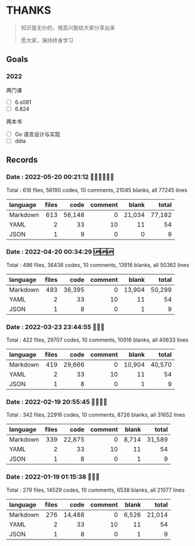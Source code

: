 # THANKS

> 知识是无价的，很高兴能给大家分享出来
> 
> 愿大家，保持终身学习

## Goals

### 2022

两门课

- [ ] 6.s081
- [ ] 6.824

两本书

- [ ] Go 语言设计与实现
- [ ] ddia

## Records

### Date : 2022-05-20 00:21:12 😵‍💫😵‍💫😵‍💫

Total : 616 files, 56190 codes, 10 comments, 21045 blanks, all 77245 lines

| language | files |   code | comment |  blank |  total |
| :------- | ----: | -----: | ------: | -----: | -----: |
| Markdown |   613 | 56,148 |       0 | 21,034 | 77,182 |
| YAML     |     2 |     33 |      10 |     11 |     54 |
| JSON     |     1 |      9 |       0 |      0 |      9 |

### Date : 2022-04-20 00:34:29 🆙🆙🆙

Total : 496 files,  36436 codes, 10 comments, 13916 blanks, all 50362 lines

| language | files |   code | comment |  blank |  total |
| :------- | ----: | -----: | ------: | -----: | -----: |
| Markdown |   493 | 36,395 |       0 | 13,904 | 50,299 |
| YAML     |     2 |     33 |      10 |     11 |     54 |
| JSON     |     1 |      8 |       0 |      1 |      9 |

### Date : 2022-03-23 23:44:55 👊👊👊

Total : 422 files, 29707 codes, 10 comments, 10916 blanks, all 40633 lines

| language | files |   code | comment |  blank |  total |
| :------- | ----: | -----: | ------: | -----: | -----: |
| Markdown |   419 | 29,666 |       0 | 10,904 | 40,570 |
| YAML     |     2 |     33 |      10 |     11 |     54 |
| JSON     |     1 |      8 |       0 |      1 |      9 |

### Date : 2022-02-19 20:55:45 🤯😮‍💨👿

Total : 342 files,  22916 codes, 10 comments, 8726 blanks, all 31652 lines

| language | files |   code | comment | blank |  total |
| :------- | ----: | -----: | ------: | ----: | -----: |
| Markdown |   339 | 22,875 |       0 | 8,714 | 31,589 |
| YAML     |     2 |     33 |      10 |    11 |     54 |
| JSON     |     1 |      8 |       0 |     1 |      9 |

### Date : 2022-01-19 01:15:38 🎉🎉🎉

Total : 279 files,  14529 codes, 10 comments, 6538 blanks, all 21077 lines

| language | files | code | comment | blank | total |
| :--- | ---: | ---: | ---: | ---: | ---: |
| Markdown | 276 | 14,488 | 0 | 6,526 | 21,014 |
| YAML | 2 | 33 | 10 | 11 | 54 |
| JSON | 1 | 8 | 0 | 1 | 9 |

